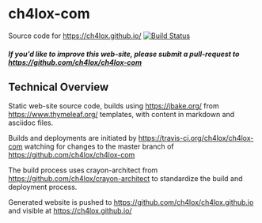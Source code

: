 # ch4lox-com

Source code for https://ch4lox.github.io/ [![Build Status](https://travis-ci.org/ch4lox/ch4lox-com.svg?branch=master)](https://travis-ci.org/ch4lox/ch4lox-com)

##### If you'd like to improve this web-site, please submit a pull-request to https://github.com/ch4lox/ch4lox-com

## Technical Overview

Static web-site source code, builds using https://jbake.org/ from https://www.thymeleaf.org/ templates, with content in markdown and asciidoc files.

Builds and deployments are initiated by https://travis-ci.org/ch4lox/ch4lox-com watching for changes to the master branch of https://github.com/ch4lox/ch4lox-com

The build process uses crayon-architect from https://github.com/ch4lox/crayon-architect to standardize the build and deployment process.

Generated website is pushed to https://github.com/ch4lox/ch4lox.github.io and visible at https://ch4lox.github.io/

